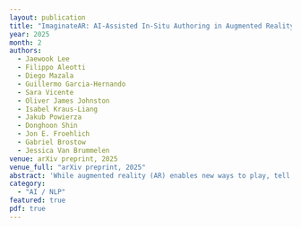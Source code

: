 ```yaml
---
layout: publication
title: "ImaginateAR: AI-Assisted In-Situ Authoring in Augmented Reality"
year: 2025
month: 2
authors:
  - Jaewook Lee
  - Filippo Aleotti
  - Diego Mazala
  - Guillermo Garcia-Hernando
  - Sara Vicente
  - Oliver James Johnston
  - Isabel Kraus-Liang
  - Jakub Powierza
  - Donghoon Shin
  - Jon E. Froehlich
  - Gabriel Brostow
  - Jessica Van Brummelen
venue: arXiv preprint, 2025
venue_full: "arXiv preprint, 2025"
abstract: 'While augmented reality (AR) enables new ways to play, tell stories, and explore ideas rooted in the physical world, authoring personalized AR content remains difficult for non-experts, often requiring professional tools and time. Prior systems have explored AI-driven XR design but typically rely on manually-defined environments and fixed asset libraries, limiting creative flexibility and real-world relevance. We introduce ImaginateAR, a mobile AI-assisted AR authoring system that aims to let anyone build anything, anywhere -- simply by speaking their imagination. ImaginateAR is powered by custom pipelines for offline scene understanding, fast 3D asset generation, and LLM-driven speech interaction. Users might say "a dragon enjoying a campfire" (P7) and iteratively refine the scene using both AI and manual tools. Our technical evaluation shows that ImaginateAR produces more accurate outdoor scene graphs and generates 3D meshes faster than prior methods. A three-part user study (N=20) revealed preferred roles for AI in authoring, what and how users create in free-form use, and design implications for future AR authoring tools.'
category:
  - "AI / NLP"
featured: true
pdf: true
---
```

